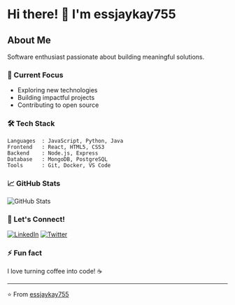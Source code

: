 # Hi there! 👋 I'm essjaykay755

## About Me
Software enthusiast passionate about building meaningful solutions. 

### 🔭 Current Focus
- Exploring new technologies
- Building impactful projects
- Contributing to open source

### 🛠️ Tech Stack
```text
Languages  : JavaScript, Python, Java
Frontend   : React, HTML5, CSS3
Backend    : Node.js, Express
Database   : MongoDB, PostgreSQL
Tools      : Git, Docker, VS Code
```

### 📈 GitHub Stats
![GitHub Stats](https://github-readme-stats.vercel.app/api?username=essjaykay755&show_icons=true&theme=dark)

### 🤝 Let's Connect!
[![LinkedIn](https://img.shields.io/badge/LinkedIn-Connect-blue)](Your-LinkedIn-URL)
[![Twitter](https://img.shields.io/badge/Twitter-Follow-1DA1F2)](Your-Twitter-URL)

### ⚡ Fun fact
I love turning coffee into code! ☕

---
⭐️ From [essjaykay755](https://github.com/essjaykay755)
